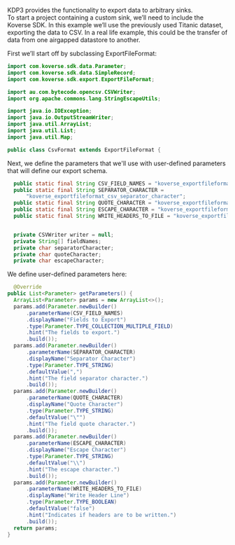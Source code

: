 KDP3 provides the functionality to export data to arbitrary sinks.   
To start a project containing a custom sink, we’ll need to include the Koverse SDK.
In this example we’ll use the previously used Titanic dataset, exporting the data to CSV. In a real life example, this could be the transfer of data from one airgapped datastore to another.

First we’ll start off by subclassing ExportFileFormat:

```java
import com.koverse.sdk.data.Parameter;
import com.koverse.sdk.data.SimpleRecord;
import com.koverse.sdk.export.ExportFileFormat;

import au.com.bytecode.opencsv.CSVWriter;
import org.apache.commons.lang.StringEscapeUtils;

import java.io.IOException;
import java.io.OutputStreamWriter;
import java.util.ArrayList;
import java.util.List;
import java.util.Map;

public class CsvFormat extends ExportFileFormat {
```

Next, we define the parameters that we'll use with user-defined parameters that will define our export schema.

```java
  public static final String CSV_FIELD_NAMES = "koverse_exportfileformat_csv_fieldnames";
  public static final String SEPARATOR_CHARACTER =
      "koverse_exportfileformat_csv_separator_character";
  public static final String QUOTE_CHARACTER = "koverse_exportfileformat_csv_quote_character";
  public static final String ESCAPE_CHARACTER = "koverse_exportfileformat_csv_escape_character";
  public static final String WRITE_HEADERS_TO_FILE = "koverse_exportfileformat_csv_writeheaders";


  private CSVWriter writer = null;
  private String[] fieldNames;
  private char separatorCharacter;
  private char quoteCharacter;
  private char escapeCharacter;
  ```

  We define user-defined parameters here:
  
  ```java
    @Override
  public List<Parameter> getParameters() {
    ArrayList<Parameter> params = new ArrayList<>();
    params.add(Parameter.newBuilder()
        .parameterName(CSV_FIELD_NAMES)
        .displayName("Fields to Export")
        .type(Parameter.TYPE_COLLECTION_MULTIPLE_FIELD)
        .hint("The fields to export.")
        .build());
    params.add(Parameter.newBuilder()
        .parameterName(SEPARATOR_CHARACTER)
        .displayName("Separator Character")
        .type(Parameter.TYPE_STRING)
        .defaultValue(",")
        .hint("The field separator character.")
        .build());
    params.add(Parameter.newBuilder()
        .parameterName(QUOTE_CHARACTER)
        .displayName("Quote Character")
        .type(Parameter.TYPE_STRING)
        .defaultValue("\"")
        .hint("The field quote character.")
        .build());
    params.add(Parameter.newBuilder()
        .parameterName(ESCAPE_CHARACTER)
        .displayName("Escape Character")
        .type(Parameter.TYPE_STRING)
        .defaultValue("\\")
        .hint("The escape character.")
        .build());
    params.add(Parameter.newBuilder()
        .parameterName(WRITE_HEADERS_TO_FILE)
        .displayName("Write Header Line")
        .type(Parameter.TYPE_BOOLEAN)
        .defaultValue("false")
        .hint("Indicates if headers are to be written.")
        .build());
    return params;
  }
  ```
  